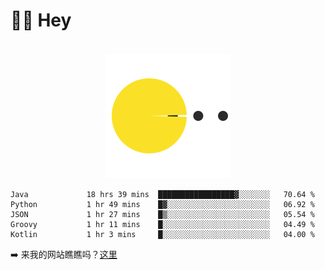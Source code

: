 
# 👋🏻 Hey
<div align="center">
	<br>
	<img src="https://raw.githubusercontent.com/Aniket965/Aniket965/master/pacman.svg?sanitize=true" width="200" height="200">
	<br>
</div>

<!--START_SECTION:waka-->

```text
Java             18 hrs 39 mins  █████████████████▓░░░░░░░   70.64 %
Python           1 hr 49 mins    █▓░░░░░░░░░░░░░░░░░░░░░░░   06.92 %
JSON             1 hr 27 mins    █▒░░░░░░░░░░░░░░░░░░░░░░░   05.54 %
Groovy           1 hr 11 mins    █░░░░░░░░░░░░░░░░░░░░░░░░   04.49 %
Kotlin           1 hr 3 mins     █░░░░░░░░░░░░░░░░░░░░░░░░   04.00 %
```

<!--END_SECTION:waka-->

 ➡️  来我的网站瞧瞧吗？[这里](https://www.shaolongfei.com)
